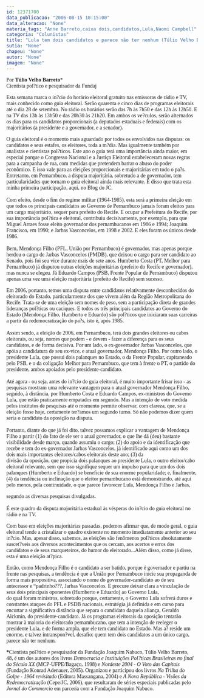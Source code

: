 ```yaml
---
id: 12371700
data_publicacao: "2006-08-15 10:15:00"
data_alteracao: "None"
materia_tags: "Anne Barreto,caixa dois,candidatos,Lula,Naomi Campbell"
categoria: "Colunistas"
title: "Lula tem dois candidatos e parece não ter nenhum (Túlio Velho Barreto)"
sutia: "None"
chapeu: "None"
autor: "None"
imagem: "None"
---
```

<p><P><FONT face=Verdana>Por <STRONG>Túlio Velho Barreto</STRONG>*<BR>Cientista pol?tico e pesquisador da Fundaj</FONT></P></p>
<p><P><FONT face=Verdana>Esta semana marca o in?cio do horário eleitoral gratuito nas emissoras de rádio e TV, mais conhecido como guia eleitoral. Serão quarenta e cinco dias de programas eleitorais até o dia 28 de setembro. No rádio os horários serão das 7h às 7h50 e das 12h às 12h50. E na TV das 13h às 13h50 e das 20h30 às 21h20. Em ambos os ve?culos, serão alternados os dias para os candidatos proporcionais (a deputados estaduais e federais) com os majoritários (a presidente e a governador, e a senador).</FONT></P></p>
<p><P><FONT face=Verdana>O guia eleitoral é o momento mais aguardado por todos os envolvidos nas disputas: os candidatos e seus estafes, os eleitores, toda a m?dia. Mas igualmente também por analistas e cientistas pol?ticos. Este ano o guia terá uma importância ainda maior, em especial porque o Congresso Nacional e a Justiça Eleitoral estabeleceram novas regras para a campanha de rua, com medidas que pretendem barrar o abuso do poder econômico. E isso vale para as eleições proporcionais e majoritárias em todo o pa?s. Entretanto, em Pernambuco, a disputa majoritária, sobretudo a de governador, tem particularidades que tornam o guia eleitoral ainda mais relevante. É disso que trata esta minha primeira participação, aqui, no Blog do JC.<BR>&nbsp;<BR>Com efeito, desde o fim do regime militar (1964-1985), esta será a primeira eleição em que todos os principais candidatos ao Governo de Pernambuco jamais foram eleitos para um cargo majoritário, sequer para prefeito do Recife. E ocupar a Prefeitura do Recife, por sua importância pol?tica e eleitoral, contribuiu decisivamente, por exemplo, para que Miguel Arraes fosse eleito governador dos pernambucanos em 1986 e 1994; Joaquim Francisco, em 1990; e Jarbas Vasconcelos, em 1998 e 2002. E eles foram os únicos desde 1986. <BR>&nbsp;<BR>Bem, Mendonça Filho (PFL, União por Pernambuco) é governador, mas apenas porque herdou o cargo de Jarbas Vasconcelos (PMDB), que deixou o cargo para ser candidato ao Senado, pois foi seu vice durante mais de sete anos. Humberto Costa (PT, Melhor para Pernambuco) já disputou outras eleições majoritárias (prefeito do Recife e governador), mas nunca se elegeu. Já Eduardo Campos (PSB, Frente Popular de Pernambuco) disputou apenas uma vez uma eleição majoritária (prefeito do Recife) sem sucesso. </FONT></P></p>
<p><P><FONT face=Verdana>Em 2006, portanto, temos uma disputa entre candidatos relativamente desconhecidos do eleitorado do Estado, particularmente dos que vivem além da Região Metropolitana do Recife. Trata-se de uma eleição sem nomes de peso, sem a participação direta de grandes lideranças pol?ticas ou caciques. E todos os três principais candidatos ao Governo do Estado (Mendonça Filho, Humberto e Eduardo) são pol?ticos que iniciaram suas carreiras a partir da redemocratização do pa?s, isto é, após 1985.<BR>&nbsp;<BR>Assim sendo, a eleição de 2006, em Pernambuco, terá dois grandes eleitores ou cabos eleitorais, ou seja, nomes que podem - e devem - fazer a diferença para os seus candidatos, e de forma decisiva. Por um lado, o ex-governador Jarbas Vasconcelos, que apóia a candidatura de seu ex-vice, e atual governador, Mendonça Filho. Por outro lado, o presidente Lula, que possui dois palanques no Estado, o da Frente Popular, capitaneado pelo PSB, e o da coligação Melhor para Pernambuco, que tem à frente o PT, o partido do presidente, ambos apoiados pelo presidente-candidato. <BR>&nbsp;<BR>Até agora - ou seja, antes do in?cio do guia eleitoral, é muito importante frisar isso - as pesquisas mostram uma relevante vantagem para o atual governador Mendonça Filho, seguido, à distância, por Humberto Costa e Eduardo Campos, ex-ministros do Governo Lula, que estão praticamente empatados em segundo. Mas a intenção de voto medida pelos institutos de pesquisas até o momento permite observar, com clareza, que, se a eleição fosse hoje, certamente ter?amos um segundo turno. Só não podemos dizer quem seria o candidato da oposição na disputa.<BR>&nbsp;<BR>Portanto, diante do que já foi dito, talvez possamos explicar a vantagem de Mendonça Filho a partir (1) do fato de ele ser o atual governador, o que lhe dá (deu) bastante visibilidade desde março, quando assumiu o cargo; (2) do apoio e da identificação que recebe e tem do ex-governador Jarbas Vasconcelos, já identificado aqui como um dos dois mais importantes eleitores/cabos eleitorais deste ano; (3) da<BR>divisão da oposição, que propicia dois palanques ao presidente Lula, o outro eleitor/cabo eleitoral relevante, sem que isso signifique sequer um impulso para que um dos dois palanques (Humberto e Eduardo) se beneficie de sua enorme popularidade; e, finalmente, (4) da tendência ou inclinação que o eleitor pernambucano está demonstrando, até aqui pelo menos, pela continuidade, o que parece favorecer Lula, Mendonça Filho e Jarbas,</p>
<p> segundo as diversas pesquisas divulgadas. <BR>&nbsp;<BR>É este quadro da disputa majoritária estadual às vésperas do in?cio do guia eleitoral no rádio e na TV. </FONT></P></p>
<p><P><FONT face=Verdana>Com base em eleições majoritárias passadas, podemos afirmar que, de modo geral, o guia eleitoral tende a cristalizar o quadro existente no momento imediatamente anterior ao seu in?cio. Mas, apesar disso, sabemos, as eleições são fenômenos pol?ticos absolutamente suscet?veis aos diversos acontecimentos que os cercam, aos acertos e erros dos candidatos e de seus marqueteiros, do humor do eleitorado...Além disso, como já disse, esta é uma eleição at?pica. </FONT></P></p>
<p><P><FONT face=Verdana>Então, como Mendonça Filho é o candidato a ser batido, porque é governador e partiu na frente nas pesquisas, a tendência é que a União por Pernambuco inicie sua propaganda de forma mais propositiva, associando o nome do governador-candidato ao de seu antecessor e “padrinho???, Jarbas Vasconcelos. E procure deixar clara a vinculação de seus dois principais oponentes (Humberto e Eduardo) ao Governo Lula,<BR>do qual foram ministros, sobretudo porque, certamente, o Governo Lula sofrerá duros e constantes ataques do PFL e PSDB nacionais, estratégia já definida e em curso para encurtar a significativa distância que separa o candidato daquela aliança, Geraldo Alckmin, do presidente-candidato. Já os programas eleitorais da oposição tentarão mostrar à maioria do eleitorado pernambucano, que tem a intenção de reeleger o presidente Lula, e de forma ampla, que ele tem candidato no Estado. Mas a? reside um enorme, e talvez intranspon?vel, desafio: quem tem dois candidatos a um único cargo, parece não ter nenhum.</FONT></P></p>
<p><P><FONT face=Verdana><STRONG>*</STRONG>Cientista pol?tico e pesquisador da Fundação Joaquim Nabuco, Túlio Velho Barreto, 48,&nbsp;é um dos autores dos livros <EM>Democracia e Instituições Pol?ticas Brasileiras no final do Século XX</EM> (MCP-UFPE/Bagaço, 1998) e <EM>Nordeste 2004 - O Voto das Capitais</EM> (Fundação Konrad Adenauer, 2005). Organizou e participou dos livros <EM>Na Trilha do Golpe - 1964 revisitado</EM> (Editora Massangana, 2004) e <EM>A Nova República - Visões da Redemocratização</EM> (Cepe/JC, 2006), que resultaram de séries especiais publicadas pelo <EM>Jornal do Commercio</EM> em parceria com a Fundação Joaquim Nabuco.</FONT></P> </p>
